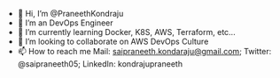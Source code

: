 - 👋 Hi, I’m @PraneethKondraju
- 👀 I’m an DevOps Engineer
- 🌱 I’m currently learning Docker, K8S, AWS, Terraform, etc...
- 💞️ I’m looking to collaborate on AWS DevOps Culture
- 📫 How to reach me Mail: saipraneeth.kondaraju@gmail.com; Twitter: @saipraneeth05; LinkedIn: kondrajupraneeth

<!---
saipraneeth5/saipraneeth5 is a ✨ special ✨ repository because its `README.md` (this file) appears on your GitHub profile.
You can click the Preview link to take a look at your changes.
--->
